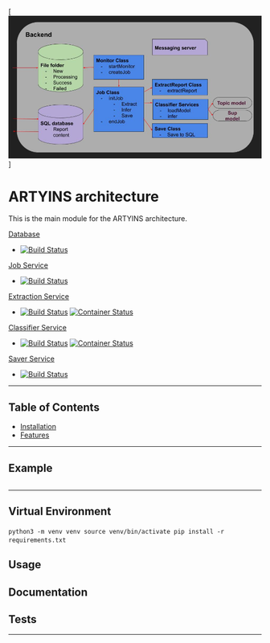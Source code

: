 [![ARTYINS Architecture](https://github.com/jax79sg/artyins/raw/master/SoftwareArchitecture.jpg)]

# ARTYINS architecture
This is the main module for the ARTYINS architecture. 

[Database](https://github.com/jax79sg/artyins-database)
- [![Build Status](https://travis-ci.com/jax79sg/artyins-database.svg?branch=master)](https://travis-ci.com/jax79sg/artyins-database)

[Job Service](https://github.com/jax79sg/artyins-jobservice)
- [![Build Status](https://travis-ci.com/jax79sg/artyins-jobservice.svg?branch=master)](https://travis-ci.com/jax79sg/artyins-jobservice)

[Extraction Service](https://github.com/jax79sg/artyins-extractionservice)
- [![Build Status](https://travis-ci.com/jax79sg/artyins-extractionservice.svg?branch=master)](https://travis-ci.com/jax79sg/artyins-extractionservice)
[![Container Status](https://quay.io/repository/jax79sg/artyins-extractionservice/status)](https://quay.io/repository/jax79sg/artyins-extractionservice)

[Classifier Service](https://github.com/jax79sg/artyins-classifierservice)
- [![Build Status](https://travis-ci.com/jax79sg/artyins-classifierservice.svg?token=BREzYzgtHGHQp4of21Xp&branch=master)](https://travis-ci.com/jax79sg/artyins-classifierservice)
[![Container Status](https://quay.io/repository/jax79sg/artyins-classifierservice/status)](https://quay.io/repository/jax79sg/artyins-classifierservice)

[Saver Service](https://github.com/jax79sg/artyins-saveservice)
- [![Build Status](https://travis-ci.com/jax79sg/artyins-saveservice.svg?branch=master)](https://travis-ci.com/jax79sg/artyins-saveservice)

---

## Table of Contents 

- [Installation](#installation)
- [Features](#features)

---

## Example 

```javascript
```

---

## Virtual Environment
`python3 -m venv venv
source venv/bin/activate
pip install -r requirements.txt`

## Usage 
## Documentation 
## Tests 

---


